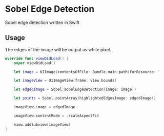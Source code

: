 # Sobel Edge Detection

Sobel edge detection written in Swift

## Usage

The edges of the image will be output as white pixel.

```Swift
override func viewDidLoad() {
    super.viewDidLoad()

    let image = UIImage(contentsOfFile: Bundle.main.path(forResource: "jobs", ofType: "png")!)

    let imageView = UIImageView(frame: view.bounds)

    let edgedImage = Sobel.sobelEdgeDetection(image: image!)

    let points = Sobel.pointArray(highlightedEdgesImage: edgedImage!)

    imageView.image = edgedImage

    imageView.contentMode = .scaleAspectFit

    view.addSubview(imageView)
}

```
